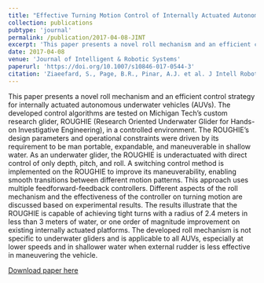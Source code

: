```yaml
---
title: "Effective Turning Motion Control of Internally Actuated Autonomous Underwater Vehicles"
collection: publications
pubtype: 'journal'
permalink: /publication/2017-04-08-JINT
excerpt: 'This paper presents a novel roll mechanism and an efficient control strategy for internally actuated autonomous underwater vehicles (AUVs). The developed control algorithms are tested on Michigan Tech’s custom research glider, ROUGHIE (Research Oriented Underwater Glider for Hands-on Investigative Engineering), in a controlled environment.'
date: 2017-04-08
venue: 'Journal of Intelligent & Robotic Systems'
paperurl: 'https://doi.org/10.1007/s10846-017-0544-3'
citation: 'Ziaeefard, S., Page, B.R., Pinar, A.J. et al. J Intell Robot Syst (2018) 89: 175. https://doi.org/10.1007/s10846-017-0544-3'
---
```

This paper presents a novel roll mechanism and an efficient control strategy for internally actuated autonomous underwater vehicles (AUVs). The developed control algorithms are tested on Michigan Tech’s custom research glider, ROUGHIE (Research Oriented Underwater Glider for Hands-on Investigative Engineering), in a controlled environment. The ROUGHIE’s design parameters and operational constraints were driven by its requirement to be man portable, expandable, and maneuverable in shallow water. As an underwater glider, the ROUGHIE is underactuated with direct control of only depth, pitch, and roll. A switching control method is implemented on the ROUGHIE to improve its maneuverability, enabling smooth transitions between different motion patterns. This approach uses multiple feedforward-feedback controllers. Different aspects of the roll mechanism and the effectiveness of the controller on turning motion are discussed based on experimental results. The results illustrate that the ROUGHIE is capable of achieving tight turns with a radius of 2.4 meters in less than 3 meters of water, or one order of magnitude improvement on existing internally actuated platforms. The developed roll mechanism is not specific to underwater gliders and is applicable to all AUVs, especially at lower speeds and in shallower water when external rudder is less effective in maneuvering the vehicle.

[Download paper here](https://doi.org/10.1007/s10846-017-0544-3)
